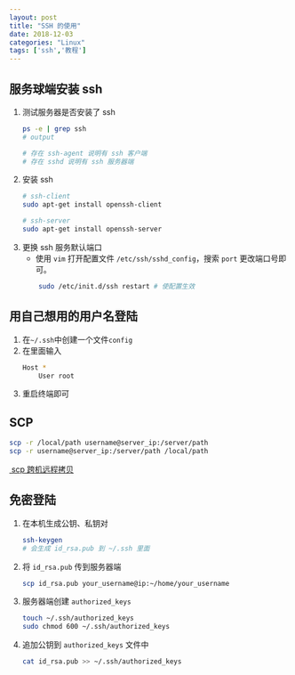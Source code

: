 ```yaml
---
layout: post
title: "SSH 的使用"
date: 2018-12-03
categories: "Linux"
tags: ['ssh','教程']
---
```

## 服务球端安装 ssh
1. 测试服务器是否安装了 ssh
	```bash
	ps -e | grep ssh
	# output

	# 存在 ssh-agent 说明有 ssh 客户端
	# 存在 sshd 说明有 ssh 服务器端
	```
2. 安装 ssh
	```bash
	# ssh-client
	sudo apt-get install openssh-client

	# ssh-server
	sudo apt-get install openssh-server
	```
3. 更换 ssh 服务默认端口
	- 使用 `vim` 打开配置文件 `/etc/ssh/sshd_config`，搜索 `port` 更改端口号即可。
	```bash
		sudo /etc/init.d/ssh restart # 使配置生效
	```
## 用自己想用的用户名登陆
1. 在`~/.ssh`中创建一个文件`config`
2.  在里面输入
	```bash
	Host *
		User root
	```
3. 重启终端即可

## SCP
```bash
scp -r /local/path username@server_ip:/server/path
scp -r username@server_ip:/server/path /local/path
```
[ scp 跨机远程拷贝](https://linuxtools-rst.readthedocs.io/zh_CN/latest/tool/scp.html)

## 免密登陆
1. 在本机生成公钥、私钥对
	```bash
	ssh-keygen
	# 会生成 id_rsa.pub 到 ~/.ssh 里面
	```
2. 将 `id_rsa.pub` 传到服务器端
	```bash
	scp id_rsa.pub your_username@ip:~/home/your_username
	```
3. 服务器端创建 `authorized_keys`
	```bash
	touch ~/.ssh/authorized_keys
	sudo chmod 600 ~/.ssh/authorized_keys
	```
4. 追加公钥到 `authorized_keys` 文件中
	```bash
	cat id_rsa.pub >> ~/.ssh/authorized_keys
	```
